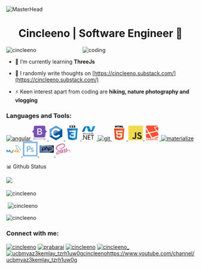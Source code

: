 ![MasterHead](https://marketplace.canva.com/EAE-lIBZ548/1/0/1600w/canva-dark-gray-and-beige-minimalist-quote-twitter-header-sN5WqRHU05s.jpg)
<h1 align="center">Cincleeno | Software Engineer 💜</h1>
<img align="right" alt="coding" width="300" src="https://c.tenor.com/PP9v7VIs6R4AAAAd/scaler-create-impact.gif">
<p align="left"> <img src="https://komarev.com/ghpvc/?username=prabarai&label=Profile%20views&color=0e75b6&style=flat" alt="cincleeno" /> </p>

- 🌱 I’m currently learning **ThreeJs**

- 📝 I randomly write thoughts on [https://cincleeno.substack.com/](https://cincleeno.substack.com/)

- ⚡ Keen interest apart from coding are **hiking, nature photography and vlogging**

<h3 align="left">Languages and Tools:</h3>
<p align="left"> <a href="https://angular.io" target="_blank" rel="noreferrer"> <img src="https://angular.io/assets/images/logos/angular/angular.svg" alt="angular" width="40" height="40"/> </a> <a href="https://getbootstrap.com" target="_blank" rel="noreferrer"> <img src="https://raw.githubusercontent.com/devicons/devicon/master/icons/bootstrap/bootstrap-plain-wordmark.svg" alt="bootstrap" width="40" height="40"/> </a> <a href="https://www.cprogramming.com/" target="_blank" rel="noreferrer"> <img src="https://raw.githubusercontent.com/devicons/devicon/master/icons/c/c-original.svg" alt="c" width="40" height="40"/> </a> <a href="https://www.w3schools.com/css/" target="_blank" rel="noreferrer"> <img src="https://raw.githubusercontent.com/devicons/devicon/master/icons/css3/css3-original-wordmark.svg" alt="css3" width="40" height="40"/> </a> <a href="https://dotnet.microsoft.com/" target="_blank" rel="noreferrer"> <img src="https://raw.githubusercontent.com/devicons/devicon/master/icons/dot-net/dot-net-original-wordmark.svg" alt="dotnet" width="40" height="40"/> </a> <a href="https://git-scm.com/" target="_blank" rel="noreferrer"> <img src="https://www.vectorlogo.zone/logos/git-scm/git-scm-icon.svg" alt="git" width="40" height="40"/> </a> <a href="https://www.w3.org/html/" target="_blank" rel="noreferrer"> <img src="https://raw.githubusercontent.com/devicons/devicon/master/icons/html5/html5-original-wordmark.svg" alt="html5" width="40" height="40"/> </a> <a href="https://developer.mozilla.org/en-US/docs/Web/JavaScript" target="_blank" rel="noreferrer"> <img src="https://raw.githubusercontent.com/devicons/devicon/master/icons/javascript/javascript-original.svg" alt="javascript" width="40" height="40"/> </a> <a href="https://laravel.com/" target="_blank" rel="noreferrer"> <img src="https://raw.githubusercontent.com/devicons/devicon/master/icons/laravel/laravel-plain-wordmark.svg" alt="laravel" width="40" height="40"/> </a> <a href="https://materializecss.com/" target="_blank" rel="noreferrer"> <img src="https://raw.githubusercontent.com/prplx/svg-logos/5585531d45d294869c4eaab4d7cf2e9c167710a9/svg/materialize.svg" alt="materialize" width="40" height="40"/> </a> <a href="https://www.mysql.com/" target="_blank" rel="noreferrer"> <img src="https://raw.githubusercontent.com/devicons/devicon/master/icons/mysql/mysql-original-wordmark.svg" alt="mysql" width="40" height="40"/> </a> <a href="https://www.photoshop.com/en" target="_blank" rel="noreferrer"> <img src="https://raw.githubusercontent.com/devicons/devicon/master/icons/photoshop/photoshop-line.svg" alt="photoshop" width="40" height="40"/> </a> <a href="https://www.php.net" target="_blank" rel="noreferrer"> <img src="https://raw.githubusercontent.com/devicons/devicon/master/icons/php/php-original.svg" alt="php" width="40" height="40"/> </a> <a href="https://sass-lang.com" target="_blank" rel="noreferrer"> <img src="https://raw.githubusercontent.com/devicons/devicon/master/icons/sass/sass-original.svg" alt="sass" width="40" height="40"/> </a> </p>

📊 Github Status

<p><img src="https://activity-graph.herokuapp.com/graph?username=cincleeno"><p>

<p><img align="center" src="https://github-readme-stats.vercel.app/api/top-langs?username=prabarai&show_icons=true&locale=en&layout=compact" alt="cincleeno" /></p>

<p>&nbsp;<img align="center" src="https://github-readme-stats.vercel.app/api?username=cincleeno&show_icons=true&locale=en" alt="cincleeno" /></p>

<p><img align="center" src="https://github-readme-streak-stats.herokuapp.com/?user=cincleeno&" alt="cincleeno" /></p>

<h3 align="left">Connect with me:</h3>
<p align="left">
  <a href="https://twitter.com/cincleeno" target="blank"><img align="center" src="https://raw.githubusercontent.com/rahuldkjain/github-profile-readme-generator/master/src/images/icons/Social/twitter.svg" alt="cincleeno" height="30" width="40" /></a>
  <a href="https://linkedin.com/in/prabarai" target="blank"><img align="center" src="https://raw.githubusercontent.com/rahuldkjain/github-profile-readme-generator/master/src/images/icons/Social/linked-in-alt.svg" alt="prabarai" height="30" width="40" /></a>
  <a href="https://fb.com/cincleeno" target="blank"><img align="center" src="https://raw.githubusercontent.com/rahuldkjain/github-profile-readme-generator/master/src/images/icons/Social/facebook.svg" alt="cincleeno" height="30" width="40" /></a>
  <a href="https://instagram.com/cincleeno_" target="blank"><img align="center" src="https://raw.githubusercontent.com/rahuldkjain/github-profile-readme-generator/master/src/images/icons/Social/instagram.svg" alt="cincleeno_" height="30" width="40" /></a>
  <a href="https://www.youtube.com/channel/UCbMyAz3kEMlay_tzrH1uw0g" target="blank"><img align="center" src="https://raw.githubusercontent.com/rahuldkjain/github-profile-readme-generator/master/src/images/icons/Social/youtube.svg" alt="ucbmyaz3kemlay_tzrh1uw0gcincleenohttps://www.youtube.com/channel/ucbmyaz3kemlay_tzrh1uw0g" height="30" width="40" /></a>
</p>
